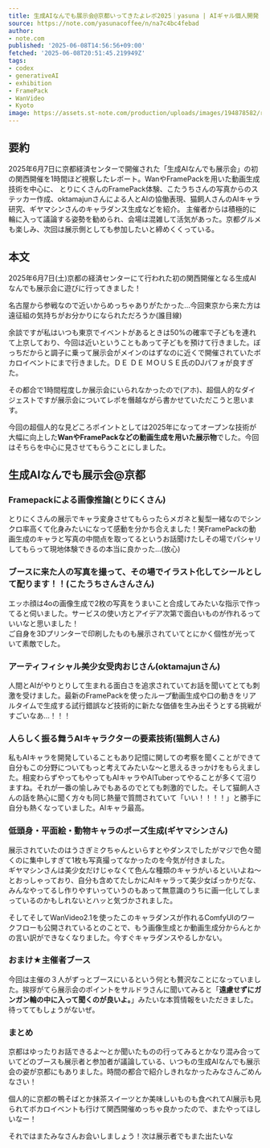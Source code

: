 ```yaml
---
title: 生成AIなんでも展示会@京都いってきたよレポ2025｜yasuna | AIギャル個人開発
source: https://note.com/yasunacoffee/n/na7c4bc4febad
author:
- note.com
published: '2025-06-08T14:56:56+09:00'
fetched: '2025-06-08T20:51:45.219949Z'
tags:
- codex
- generativeAI
- exhibition
- FramePack
- WanVideo
- Kyoto
image: https://assets.st-note.com/production/uploads/images/194878582/rectangle_large_type_2_9ec2a4ba4c39c4f3318722ceed1f7250.png?fit=bounds&quality=85&width=1280
---
```


## 要約

2025年6月7日に京都経済センターで開催された「生成AIなんでも展示会」の初の関西開催を1時間ほど視察したレポート。WanやFramePackを用いた動画生成技術を中心に、
とりにくさんのFramePack体験、こたうちさんの写真からのステッカー作成、oktamajunさんによる人とAIの協働表現、猫飼人さんのAIキャラ研究、ギヤマシンさんのキャラダンス生成などを紹介。
主催者からは積極的に輪に入って議論する姿勢を勧められ、会場は混雑して活気があった。京都グルメも楽しみ、次回は展示側としても参加したいと締めくくっている。

## 本文

2025年6月7日(土)京都の経済センターにて行われた初の関西開催となる生成AIなんでも展示会に遊びに行ってきました！

名古屋から参戦なので近いからめっちゃありがたかった…今回東京から来た方は遠征組の気持ちがお分かりになられただろうか(誰目線)

余談ですが私はいつも東京でイベントがあるときは50%の確率で子どもを連れて上京しており、今回は近いということもあって子どもを預けて行きました。ぼっちだからと調子に乗って展示会がメインのはずなのに近くで開催されていたボカロイベントにまで行きました。ＤＥ ＤＥ ＭＯＵＳＥ氏のDJパフォが良すぎた。

その都合で1時間程度しか展示会にいられなかったので(アホ)、超個人的なダイジェストですが展示会についてレポを僭越ながら書かせていただこうと思います。

今回の超個人的な見どころポイントとしては2025年になってオープンな技術が大幅に向上した**WanやFramePackなどの動画生成を用いた展示物**でした。今回はそちらを中心に見させてもらうことにしました。

## 生成AIなんでも展示会@京都

### Framepackによる画像推論(とりにくさん)

とりにくさんの展示でキャラ変身させてもらったらメガネと髪型一緒なのでシンクロ率高くて化身みたいになって感動を分かち合えました！笑FramePackの動画生成のキャラと写真の中間点を取ってるというお話聞けたしその場でパシャリしてもらって現地体験できるの本当に良かった…(放心)

### ブースに来た人の写真を撮って、その場でイラスト化してシールとして配ります！！(こたうちさんさんさん)

エッホ顔は4oの画像生成で2枚の写真をうまいこと合成してみたいな指示で作ってると伺いました。サービスの使い方とアイデア次第で面白いものが作れるっていいなと思いました！  
ご自身を3Dプリンターで印刷したものも展示されていてとにかく個性が光っていて素敵でした。

### アーティフィシャル美少女受肉おじさん(oktamajunさん)

人間とAIがやりとりして生まれる面白さを追求されていてお話を聞いてとても刺激を受けました。最新のFramePackを使ったループ動画生成や口の動きをリアルタイムで生成する試行錯誤など技術的に新たな価値を生み出そうとする挑戦がすごいなあ…！！！

### 人らしく振る舞うAIキャラクターの要素技術(猫飼人さん)

私もAIキャラを開発していることもあり記憶に関しての考察を聞くことができて自分もこの分野についてもっと考えてみたいな〜と思えるきっかけをもらえました。相変わらずやってもやってもAIキャラやAITuberってやることが多くて沼りますね。それが一番の愉しみでもあるのでとても刺激的でした。そして猫飼人さんの話を熱心に聞く方々も同じ熱量で質問されていて「いい！！！！」と勝手に自分も熱くなっていました。AIキャラ最高。

### 低頭身・平面絵・動物キャラのポーズ生成(ギヤマシンさん)

展示されていたのはうさぎミクちゃんといらすとやダンスでしたがマジで色々聞くのに集中しすぎて1枚も写真撮ってなかったのを今気が付きました。  
ギヤマシンさんは美少女だけじゃなくて色んな種類のキャラがいるといいよね〜とおっしゃっており、自分も含めてたしかにAIキャラって美少女ばっかりだな、みんなやってるし作りやすいっていうのもあって無意識のうちに画一化してしまっているのかもしれないとハッと気づかされました。

そしてそしてWanVideo2.1を使ったこのキャラダンスが作れるComfyUIのワークフローも公開されているとのことで、もう画像生成とか動画生成分からんとかの言い訳ができなくなりました。今すぐキャラダンスやるしかない。

### おまけ★主催者ブース

今回は主催の３人がずっとブースにいるという何とも贅沢なことになっていました。挨拶がてら展示会のポイントをサルドラさんに聞いてみると「**遠慮せずにガンガン輪の中に入って聞くのが良いよ。**」みたいな本質情報をいただきました。待っててもしょうがないぜ。

### まとめ

京都はゆったりお話できるよ〜とか聞いたものの行ってみるとかなり混み合っていてどのブースも展示者と参加者が議論している、いつもの生成AIなんでも展示会の姿が京都にもありました。時間の都合で紹介しきれなかったみなさんごめんなさい！

個人的に京都の鴨そばとか抹茶スイーツとか美味しいものも食べれてAI展示も見られてボカロイベントも行けて関西開催めっちゃ良かったので、またやってほしいなー！

それではまたみなさんお会いしましょう！次は展示者でもまた出たいな
